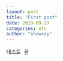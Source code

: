 ```yaml
---
layout: post
title: "First post"
date: 2019-09-29
categories: etc
author: "showsoy"
---
```

<pre>
테스트 끝
</pre>